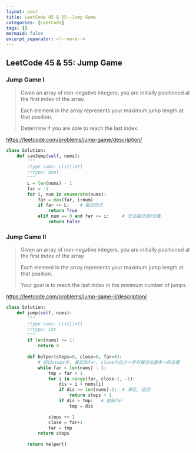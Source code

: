 ```yaml
---
layout: post
title: LeetCode 45 & 55--Jump Game
categories: [LeetCode]
tags: []
mermaid: false
excerpt_separator: <!--more-->
---
```


<!--categories: [Ubuntu, Database, Python, Github, Web, Tutorial, Test, Shell, LeetCode, Game, Latex, Machine Learning, Network, ]-->
<!--tags: [jekyll, python3, github, Django, markdown, mysql, shell, ML, ]-->

<!--mermaid endmermaid-->

<!--## title-->

## LeetCode 45 & 55: Jump Game

### Jump Game I

> Given an array of non-negative integers, you are initially positioned at the first index of the array.
>
> Each element in the array represents your maximum jump length at that position.
>
> Determine if you are able to reach the last index.

<https://leetcode.com/problems/jump-game/description/>

<!--more-->

```python
class Solution:
    def canJump(self, nums):
        """
        :type nums: List[int]
        :rtype: bool
        """
        L = len(nums) - 1
        far = -1
        for i, num in enumerate(nums):
            far = max(far, i+num)
            if far >= L:	# 最远终点
                return True
            elif num == 0 and far <= i:		# 无法越过该0位置
                return False
```

### Jump Game II

> Given an array of non-negative integers, you are initially positioned at the first index of the array.
>
> Each element in the array represents your maximum jump length at that position.
>
> Your goal is to reach the last index in the minimum number of jumps.

<https://leetcode.com/problems/jump-game-ii/description/>

```python
class Solution:
    def jump(self, nums):
        """
        :type nums: List[int]
        :rtype: int
        """
        if len(nums) <= 1:
            return 0
	
        def helper(steps=0, close=0, far=0):
            # 经过steps步, 最远到far, close为比少一步时最远位置多一的位置
            while far < len(nums) - 1:
                tmp = far + 1
                for i in range(far, close-1, -1):
                    dis = i + nums[i]
                    if dis >= len(nums)-1:	# 满足, 返回
                        return steps + 1
                    if dis > tmp:	# 更新far
                        tmp = dis

                steps += 1
                close = far+1
                far = tmp
            return steps
        
        return helper()
```


